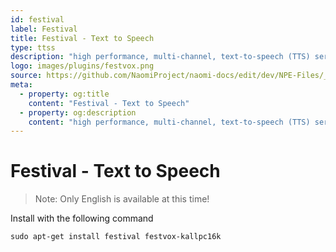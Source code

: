 ```yaml
---
id: festival
label: Festival
title: Festival - Text to Speech
type: ttss
description: "high performance, multi-channel, text-to-speech (TTS) server"
logo: images/plugins/festvox.png
source: https://github.com/NaomiProject/naomi-docs/edit/dev/NPE-Files/_plugins_ttss/Festival/readme.md
meta:
  - property: og:title
    content: "Festival - Text to Speech"
  - property: og:description
    content: "high performance, multi-channel, text-to-speech (TTS) server"
---
```


# Festival - Text to Speech

<PluginLogo/>

>Note: Only English is available at this time!

Install with the following command

```shell
sudo apt-get install festival festvox-kallpc16k
```


<EditPageLink/>
